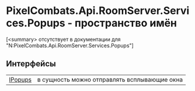 # PixelCombats.Api.RoomServer.Services.Popups - пространство имён


\[&lt;summary&gt; отсутствует в документации для "N:PixelCombats.Api.RoomServer.Services.Popups"\]



## Интерфейсы
<table>
<tr>
<td><a href="51245936-bd03-7725-5fa1-13dca39b20f5">IPopups</a></td>
<td>в сущность можно отправлять всплывающие окна</td></tr>
</table>
